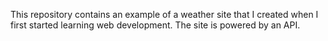 This repository contains an example of a weather site that I created when I first started learning web development. The site is powered by an API.
